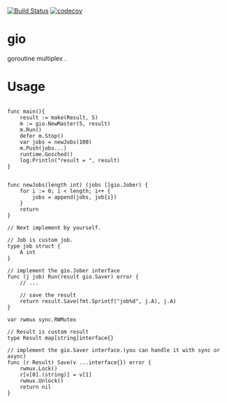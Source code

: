 [![Build Status](https://www.travis-ci.org/youngbloood/gio.svg?branch=master)](https://www.travis-ci.org/youngbloood/gio)
[![codecov](https://codecov.io/gh/youngbloood/gio/branch/master/graph/badge.svg)](https://codecov.io/gh/youngbloood/gio)
# gio
goroutine multiplex .


# Usage

```

func main(){
    result := make(Result, 5)
    m := gio.NewMaster(5, result)
    m.Run()
    defer m.Stop()
    var jobs = newJobs(100)
    m.Push(jobs...)
    runtime.Gosched()
    log.Println("result = ", result)
}


func newJobs(length int) (jobs []gio.Jober) {
    for i := 0; i < length; i++ {
        jobs = append(jobs, job{i})
    }
    return
}

// Next implement by yourself.

// Job is custom job.
type job struct {
    A int
}

// implement the gio.Jober interface
func (j job) Run(result gio.Saver) error {
    // ...

    // save the result
    return result.Save(fmt.Sprintf("job%d", j.A), j.A)
}

var rwmux sync.RWMutex

// Result is custom result
type Result map[string]interface{}

// implement the gio.Saver interface.(you can handle it with sync or async)
func (r Result) Save(v ...interface{}) error {
    rwmux.Lock()
    r[v[0].(string)] = v[1]
    rwmux.Unlock()
    return nil
}

```


